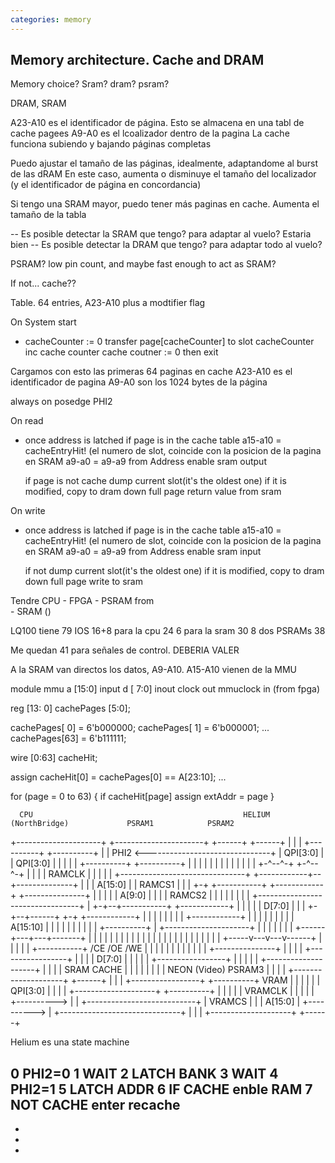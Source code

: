 ```yaml
---
categories: memory
---
```


## Memory architecture. Cache and DRAM

Memory choice? Sram? dram? psram?

DRAM, SRAM

A23-A10 es el identificador de página. Esto se almacena en una tabl de cache pagees
A9-A0   es el lcoalizador dentro de la pagina
        La cache funciona subiendo y bajando páginas completas

Puedo ajustar el tamaño de las páginas, idealmente, adaptandome al burst de las dRAM
  En este caso, aumenta o disminuye el tamaño del localizador (y el identificador de página en concordancia)        

Si tengo una SRAM mayor, puedo tener más paginas en cache. Aumenta el tamaño de la tabla

-- Es posible detectar la SRAM que tengo? para adaptar al vuelo? Estaria bien
-- Es posible detectar la DRAM que tengo? para adaptar todo al vuelo?

PSRAM? low pin count, and maybe fast enough to act as SRAM?

If not... cache??

Table. 64 entries, A23-A10 plus a modtifier flag

On System start

- cacheCounter := 0
   transfer page[cacheCounter] to slot cacheCounter
   inc cache counter
   cache coutner := 0 then exit

Cargamos con esto las primeras 64 paginas en cache
 A23-A10 es el identificador de pagina
 A9-A0 son los 1024 bytes de la página

always on posedge PHI2

On read
 - once address is latched
   if page is in the cache table
   a15-a10 = cacheEntryHit! (el numero de slot, coincide con la posicion de la pagina en SRAM
    a9-a0  = a9-a9 from Address
   enable sram output

   if page is not cache
     dump current slot(it's the oldest one) if it is modified, copy to dram
     down full page
     return value from sram

On write
 - once address is latched
    if page is in the cache table
     a15-a10 = cacheEntryHit! (el numero de slot, coincide con la posicion de la pagina en SRAM
     a9-a0  = a9-a9 from Address
    enable sram input

   if not
     dump current slot(it's the oldest one) if it is modified, copy to dram
     down full page
     write to sram

Tendre
    CPU - FPGA - PSRAM from     
               - SRAM ()

LQ100 tiene 79 IOS
16+8 para la cpu        24
6    para la sram       30
8    dos PSRAMs         38

Me quedan 41 para señales de control. DEBERIA VALER

A la SRAM van directos los datos, A9-A10. A15-A10 vienen de la MMU

module mmu
    a [15:0] input
    d [ 7:0] inout
    clock    out
    mmuclock in (from fpga)



reg [13: 0] cachePages [5:0];

cachePages[ 0] = 6'b000000;
cachePages[ 1] = 6'b000001;
...
cachePages[63] = 6'b111111;

wire [0:63] cacheHit;

assign cacheHit[0] = cachePages[0] == A[23:10];
...

for (page = 0 to 63) {
    if cacheHit[page] assign extAddr = page
}


      CPU                                               HELIUM (NorthBridge)             PSRAM1            PSRAM2
+---------------------+                               +----------------------+          +------+          +------+
|                     |                               |                      +----------+      +----------+      |
|               PHI2  <-------------------------------+                      | QPI[3:0] |      | QPI[3:0] |      |
|                     |                               |                      +----------+      +----------+      |
|                     |                               |                      |          |      |          |      |
|                     |                               |                      |          +-^--^-+          +-^--^-+
|                     |                               |                      |   RAMCLK   |  |              |  |
|                     +-------------------------------+                      +------------+--+--------------+  |
|                     |           A[15:0]             |                      |   RAMCS1      |                 |
|                     +-+  +-----------+ +------------+                      +---------------+                 |
|                     | |  |    A[9:0] | |            |                      |   RAMCS2                        |
|                     | |  |           | |            |                      +---------------------------------+
|                     +-+--+-----------+ +------------+                      |
|                     |                | |   D[7:0]   |                      |
|                     +-+--+------+  +-+ +------------+                      |
|                     | |  |      |  | | +------------+                      |
|                     | |  |      |  | | |   A[15:10] |                      |
|                     | |  |      |  | | | +----------+                      |
+---------------------+ |  |      |  | | | |          +------+---+---+-------+
                        |  |      |  | | | |                 |   |   |
                        |  |      |  | |   |                 |   |   |
                        |  |      |  | |   |           +-----v---v---v------+
                        |  |      |  | |   +-----------+    /CE /OE /WE     |
                        |  |      |  | |               |                    |
                        |  |      |  | +---------------+                    |
                        |  |      |  +-----------------+                    |
                        |  |      |            D[7:0]  |                    |
                        |  |      |  +-----------------+                    |
                        |  |      |  |                 +--------------------+
                        |  |      |  |                       SRAM  CACHE
                        |  |      |  |
                        |  |      |  |                      NEON  (Video)               PSRAM3
                        |  |      |  |                 +--------------------+          +------+
                        |  |      |  +-----------------+                    +----------+ VRAM |
                        |  |      |                    |                    | QPI[3:0] |      |
                        |  |      +--------------------+                    +----------+      |
                        |  |                           |                    | VRAMCLK  |      |
                        |  |                           |                    +---------->      |
                        |  +---------------------------+                    | VRAMCS   |      |
                        |             A[15:0]          |                    +---------->      |
                        +------------------------------+                    |          |      |
                                                       +--------------------+          +------+



Helium es una state machine

0 PHI2=0
1 WAIT
2 LATCH BANK
3 WAIT
4 PHI2=1
5 LATCH ADDR
6 IF CACHE enble RAM
7 NOT CACHE enter recache
  -
  -
  -
  -

